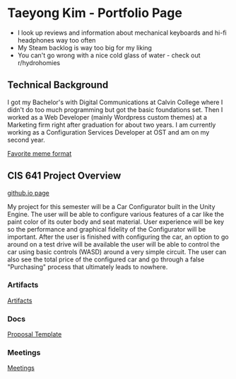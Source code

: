 # Taeyong Kim - Portfolio Page

* I look up reviews and information about mechanical keyboards and hi-fi headphones way too often
* My Steam backlog is way too big for my liking
* You can't go wrong with a nice cold glass of water - check out r/hydrohomies

## Technical Background
I got my Bachelor's with Digital Communications at Calvin College where I didn't do too much programming but got the basic foundations set. Then I worked as a Web Developer (mainly Wordpress custom themes) at a Marketing firm right after graduation for about two years. I am currently working as a Configuration Services Developer at OST and am on my second year.

[Favorite meme format](https://imgur.com/a/F3FtErA)

## CIS 641 Project Overview
[github.io page](https://taeyongkim95.github.io/GVSU-CIS641-TEAMKIM/)

My project for this semester will be a Car Configurator built in the Unity Engine. The user will be able to configure various features of a car like the paint color of its outer body and seat material. User experience will be key so the performance and graphical fidelity of the Configurator will be important. After the user is finished with configuring the car, an option to go around on a test drive will be available the user will be able to control the car using basic controls (WASD) around a very simple circuit. The user can also see the total price of the configured car and go through a false "Purchasing" process that ultimately leads to nowhere.

### Artifacts
[Artifacts](https://github.com/taeyongkim95/GVSU-CIS641-TEAMKIM/tree/master/artifacts)

### Docs
[Proposal Template](https://github.com/taeyongkim95/GVSU-CIS641-TEAMKIM/blob/master/docs/proposal-template.md)

### Meetings
[Meetings](https://github.com/taeyongkim95/GVSU-CIS641-TEAMKIM/tree/master/meetings)